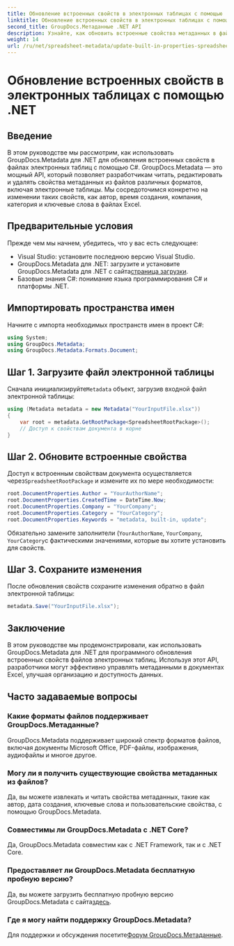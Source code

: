 ```yaml
---
title: Обновление встроенных свойств в электронных таблицах с помощью .NET
linktitle: Обновление встроенных свойств в электронных таблицах с помощью .NET
second_title: GroupDocs.Метаданные .NET API
description: Узнайте, как обновить встроенные свойства метаданных в файлах Excel с помощью GroupDocs.Metadata для .NET. Измените автора, время создания, компанию и т. д. с помощью C#.
weight: 14
url: /ru/net/spreadsheet-metadata/update-built-in-properties-spreadsheets/
---
```


# Обновление встроенных свойств в электронных таблицах с помощью .NET

## Введение
В этом руководстве мы рассмотрим, как использовать GroupDocs.Metadata для .NET для обновления встроенных свойств в файлах электронных таблиц с помощью C#. GroupDocs.Metadata — это мощный API, который позволяет разработчикам читать, редактировать и удалять свойства метаданных из файлов различных форматов, включая электронные таблицы. Мы сосредоточимся конкретно на изменении таких свойств, как автор, время создания, компания, категория и ключевые слова в файлах Excel.
## Предварительные условия
Прежде чем мы начнем, убедитесь, что у вас есть следующее:
- Visual Studio: установите последнюю версию Visual Studio.
-  GroupDocs.Metadata для .NET: загрузите и установите GroupDocs.Metadata для .NET с сайта[страница загрузки](https://releases.groupdocs.com/metadata/net/).
- Базовые знания C#: понимание языка программирования C# и платформы .NET.

## Импортировать пространства имен
Начните с импорта необходимых пространств имен в проект C#:
```csharp
using System;
using GroupDocs.Metadata;
using GroupDocs.Metadata.Formats.Document;
```
## Шаг 1. Загрузите файл электронной таблицы
 Сначала инициализируйте`Metadata` объект, загрузив входной файл электронной таблицы:
```csharp
using (Metadata metadata = new Metadata("YourInputFile.xlsx"))
{
    var root = metadata.GetRootPackage<SpreadsheetRootPackage>();
    // Доступ к свойствам документа в корне
}
```
## Шаг 2. Обновите встроенные свойства
 Доступ к встроенным свойствам документа осуществляется через`SpreadsheetRootPackage` и измените их по мере необходимости:
```csharp
root.DocumentProperties.Author = "YourAuthorName";
root.DocumentProperties.CreatedTime = DateTime.Now;
root.DocumentProperties.Company = "YourCompany";
root.DocumentProperties.Category = "YourCategory";
root.DocumentProperties.Keywords = "metadata, built-in, update";
```
Обязательно замените заполнители (`YourAuthorName`, `YourCompany`, `YourCategory`с фактическими значениями, которые вы хотите установить для свойств.
## Шаг 3. Сохраните изменения
После обновления свойств сохраните изменения обратно в файл электронной таблицы:
```csharp
metadata.Save("YourInputFile.xlsx");
```

## Заключение
В этом руководстве мы продемонстрировали, как использовать GroupDocs.Metadata для .NET для программного обновления встроенных свойств файлов электронных таблиц. Используя этот API, разработчики могут эффективно управлять метаданными в документах Excel, улучшая организацию и доступность данных.

## Часто задаваемые вопросы
### Какие форматы файлов поддерживает GroupDocs.Метаданные?
GroupDocs.Metadata поддерживает широкий спектр форматов файлов, включая документы Microsoft Office, PDF-файлы, изображения, аудиофайлы и многое другое.
### Могу ли я получить существующие свойства метаданных из файлов?
Да, вы можете извлекать и читать свойства метаданных, такие как автор, дата создания, ключевые слова и пользовательские свойства, с помощью GroupDocs.Metadata.
### Совместимы ли GroupDocs.Metadata с .NET Core?
Да, GroupDocs.Metadata совместим как с .NET Framework, так и с .NET Core.
### Предоставляет ли GroupDocs.Metadata бесплатную пробную версию?
 Да, вы можете загрузить бесплатную пробную версию GroupDocs.Metadata с сайта[здесь](https://releases.groupdocs.com/).
### Где я могу найти поддержку GroupDocs.Metadata?
 Для поддержки и обсуждения посетите[Форум GroupDocs.Метаданные](https://forum.groupdocs.com/c/metadata/14).